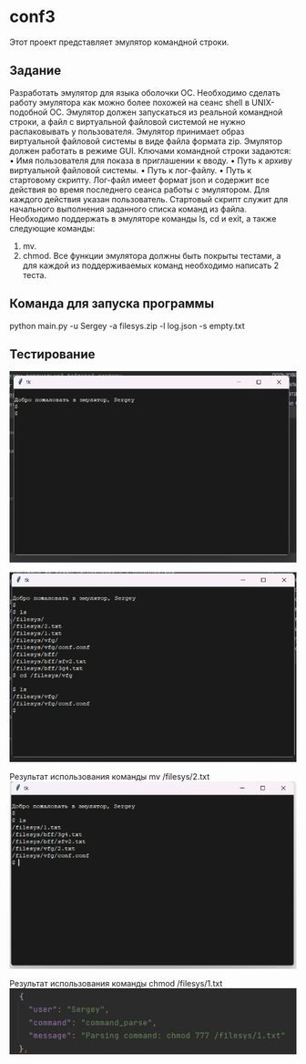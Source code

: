 # conf3
Этот проект представляет эмулятор командной строки.

## Задание 
Разработать эмулятор для языка оболочки ОС. Необходимо сделать работу 
эмулятора как можно более похожей на сеанс shell в UNIX-подобной ОС. 
Эмулятор должен запускаться из реальной командной строки, а файл с 
виртуальной файловой системой не нужно распаковывать у пользователя. 
Эмулятор принимает образ виртуальной файловой системы в виде файла формата 
zip. Эмулятор должен работать в режиме GUI. 
Ключами командной строки задаются: 
• Имя пользователя для показа в приглашении к вводу. 
• Путь к архиву виртуальной файловой системы. 
• Путь к лог-файлу. 
• Путь к стартовому скрипту. 
Лог-файл имеет формат json и содержит все действия во время последнего 
сеанса работы с эмулятором. Для каждого действия указан пользователь. 
Стартовый скрипт служит для начального выполнения заданного списка 
команд из файла. 
Необходимо поддержать в эмуляторе команды ls, cd и exit, а также 
следующие команды: 
1. mv. 
2. chmod. 
Все функции эмулятора должны быть покрыты тестами, а для каждой из 
поддерживаемых команд необходимо написать 2 теста.



## Команда для запуска программы 
python main.py -u Sergey -a filesys.zip -l log.json -s empty.txt

## Тестирование

![img.png](img.png)

![img_1.png](img_1.png)

Результат использования команды mv /filesys/2.txt
![img_2.png](img_2.png)

Результат использования команды chmod /filesys/1.txt
![img_3.png](img_3.png)